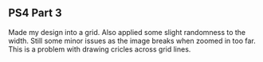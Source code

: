 ## PS4 Part 3

Made my design into a grid. Also applied some slight randomness to the width. Still some minor issues as the image breaks when zoomed in too far. This is a problem with drawing cricles across grid lines. 